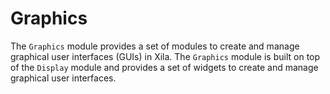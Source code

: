 # Graphics

The `Graphics` module provides a set of modules to create and manage graphical user interfaces (GUIs) in Xila. The `Graphics` module is built on top of the `Display` module and provides a set of widgets to create and manage graphical user interfaces.